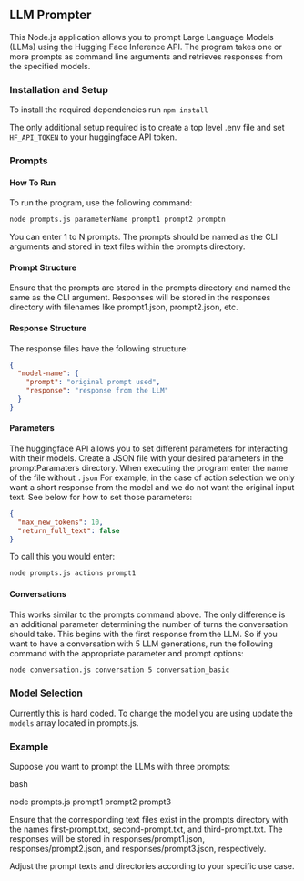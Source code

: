 ## LLM Prompter

This Node.js application allows you to prompt Large Language Models (LLMs) using the Hugging Face Inference API. The program takes one or more prompts as command line arguments and retrieves responses from the specified models.

### Installation and Setup

To install the required dependencies run `npm install`

The only additional setup required is to create a top level .env file and set `HF_API_TOKEN` to your huggingface API token.

### Prompts

#### How To Run

To run the program, use the following command:

```bash
node prompts.js parameterName prompt1 prompt2 promptn
```

You can enter 1 to N prompts. The prompts should be named as the CLI arguments and stored in text files within the prompts directory.

#### Prompt Structure

Ensure that the prompts are stored in the prompts directory and named the same as the CLI argument. Responses will be stored in the responses directory with filenames like prompt1.json, prompt2.json, etc.

#### Response Structure

The response files have the following structure:

```json
{
  "model-name": {
    "prompt": "original prompt used",
    "response": "response from the LLM"
  }
}
```

#### Parameters

The huggingface API allows you to set different parameters for interacting with their models. Create a JSON file with your desired parameters in the promptParamaters directory. When executing the program enter the name of the file without `.json` For example, in the case of action selection we only want a short response from the model and we do not want the original input text. See below for how to set those parameters:

```json
{
  "max_new_tokens": 10,
  "return_full_text": false
}
```

To call this you would enter:

```bash
node prompts.js actions prompt1
```

#### Conversations

This works similar to the prompts command above. The only difference is an additional parameter determining the number of turns the conversation should take. This begins with the first response from the LLM. So if you want to have a conversation with 5 LLM generations, run the following command with the appropriate parameter and prompt options:

```bash
node conversation.js conversation 5 conversation_basic
```

### Model Selection

Currently this is hard coded. To change the model you are using update the `models` array located in prompts.js.

### Example

Suppose you want to prompt the LLMs with three prompts:

bash

node prompts.js prompt1 prompt2 prompt3

Ensure that the corresponding text files exist in the prompts directory with the names first-prompt.txt, second-prompt.txt, and third-prompt.txt. The responses will be stored in responses/prompt1.json, responses/prompt2.json, and responses/prompt3.json, respectively.

Adjust the prompt texts and directories according to your specific use case.
